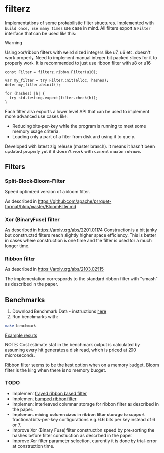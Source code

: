 # filterz

Implementations of some probabilistic filter structures. Implemented with `build once, use many times` use case in mind.
All filters export a `Filter` interface that can be used like this:

> [!WARNING]
> Using xor/ribbon filters with weird sized integers like u7, u6 etc. doesn't work properly. Need to implement manual integer bit packed slices for it to properly work.
> It is recommended to just use ribbon filter with u8 or u16

```zig
const Filter = filterz.ribbon.Filter(u10);

var my_filter = try Filter.init(alloc, hashes);
defer my_filter.deinit();

for (hashes) |h| {
  try std.testing.expect(filter.check(h));
} 
```

Each filter also exports a lower level API that can be used to implement more advanced use cases like:
- Reducing bits-per-key while the program is running to meet some memory usage criteria.
- Loading only a part of a filter from disk and using it to query.

Developed with latest zig release (master branch).
It means it hasn't been updated properly yet if it doesn't work with current master release.

## Filters

### Split-Block-Bloom-Filter

Speed optimized version of a bloom filter.

As described in https://github.com/apache/parquet-format/blob/master/BloomFilter.md

### Xor (BinaryFuse) filter

As described in https://arxiv.org/abs/2201.01174
Construction is a bit janky but constructed filters reach slightly higher space efficiency. This is better in cases where construction is one time and the filter is used for a much longer time.

### Ribbon filter 

As described in https://arxiv.org/abs/2103.02515

The implementation corresponds to the standard ribbon filter with "smash" as described in the paper.

## Benchmarks

1. Download Benchmark Data - instructions [here](bench-data/README.md)
2. Run benchmarks with:
```bash
make benchmark
```

[Example results](./bench_result_low_hit.txt)

NOTE: Cost estimate stat in the benchmark output is calculated by assuming every hit generates a disk read, which is priced at 200 microseconds.

Ribbon filter seems to be the best option when on a memory budget. Bloom filter is the king when there is no memory budget.

### TODO

- Implement [frayed ribbon based filter](https://github.com/bitwiseshiftleft/compressed_map)
- Implement [bumped ribbon filter](https://github.com/lorenzhs/BuRR)
- Implement interleaved columnar storage for ribbon filter as described in the paper.
- Implement mixing column sizes in ribbon filter storage to support fractional bits-per-key configurations e.g. 6.6 bits per key instead of 6 or 7.
- Improve Xor (Binary Fuse) filter construction speed by pre-sorting the hashes before filter construction as described in the paper.
- Improve Xor filter parameter selection, currently it is done by trial-error at construction time.
